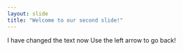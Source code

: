 ```yaml
---
layout: slide
title: "Welcome to our second slide!"
---
```

I have changed the text now
Use the left arrow to go back!
